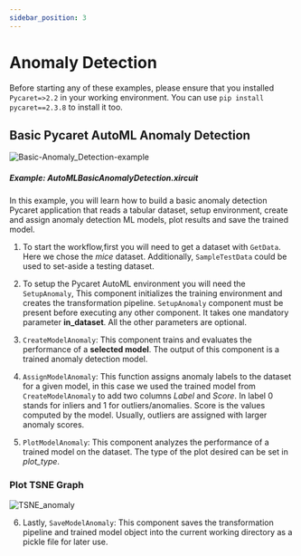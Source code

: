 ```yaml
---
sidebar_position: 3
---
```


# Anomaly Detection

Before starting any of these examples, please ensure that you installed <code>Pycaret=>2.2</code> in your working environment. You can use <code>pip install pycaret==2.3.8</code> to install it too.
## Basic Pycaret AutoML Anomaly Detection

![Basic-Anomaly_Detection-example](/img/docs/Anomaly_Detection_example.gif)

##### Example: AutoMLBasicAnomalyDetection.xircuit

In this example, you will learn how to build a basic anomaly detection Pycaret application that reads a tabular dataset, setup environment, create and assign anomaly detection ML models, plot results and save the trained model.

1. To start the workflow,first you will need to get a dataset with  `GetData`. Here we chose the *mice* dataset. Additionally, `SampleTestData` could be used to set-aside a testing dataset. 
   
2. To setup the Pycaret AutoML environment you will need the `SetupAnomaly`, This component initializes the training environment and creates the transformation pipeline. `SetupAnomaly` component must be present before executing any other component. It takes one mandatory parameter **in_dataset**. All the other parameters are optional.
   

3. `CreateModelAnomaly`: This component trains and evaluates the performance of a **selected model**. The output of this component is a trained anomaly detection model.

4. `AssignModelAnomaly`: This function assigns anomaly labels to the dataset for a given model, in this case we used the trained model from `CreateModelAnomaly` to add two columns *Label* and *Score*. In label 0 stands for inliers and 1 for outliers/anomalies. Score is the values computed by the model. Usually, outliers are assigned with larger anomaly scores. 
   
5. `PlotModelAnomaly`: This component analyzes the performance of a trained model on the dataset. The type of the plot desired can be set in *plot_type*.


### Plot TSNE Graph
![TSNE_anomaly](/img/docs/TSNE_anomaly.png)


6. Lastly, `SaveModelAnomaly`: This component saves the transformation pipeline and trained model object into the current working directory as a pickle file for later use.


